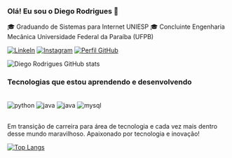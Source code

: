 

### Olá! Eu sou o Diego Rodrigues 👋
🎓 Graduando de Sistemas para Internet UNIESP
🎓 Concluinte Engenharia Mecânica Universidade Federal da Paraíba (UFPB)



[![LinkeIn](https://img.shields.io/badge/LinkedIn-0077B5?style=for-the-badge&logo=linkedin&logoColor=white)](https://www.linkedin.com/in/devdiegobrt/)    [![Instagram](https://img.shields.io/badge/Instagram-E4405F?style=for-the-badge&logo=instagram&logoColor=white)](https://www.instagram.com/diegorodriguesbrt/) [![Perfil GitHub](https://img.shields.io/badge/GitHub-100000?style=for-the-badge&logo=github&logoColor=white)](https://github.com/DiegoRodriguesbrt)


![Diego Rodrigues GitHub stats](https://github-readme-stats.vercel.app/api?username=diegoRodriguesbrt&show_icons=true&theme=dark)



### Tecnologias que estou aprendendo e desenvolvendo

<div style = "display: inline_block">
<br/>
<img align = "center" alt ="python" src = "https://img.shields.io/badge/Python-3776AB?style=for-the-badge&logo=python&logoColor=white">
<img align = "center" alt = "java" src = "https://img.shields.io/badge/Java-ED8B00?style=for-the-badge&logo=java&logoColor=white">
<img align = "center" alt = "java" src = "https://img.shields.io/badge/JavaScript-323330?style=for-the-badge&logo=javascript&logoColor=F7DF1E">
<img align = "center" alt = "mysql" src = "https://img.shields.io/badge/MySQL-00000F?style=for-the-badge&logo=mysql&logoColor=white">
</div><br/>

Em transição de carreira para área de tecnologia e cada vez mais dentro desse mundo maravilhoso. Apaixonado por tecnologia e inovação!

[![Top Langs](https://github-readme-stats.vercel.app/api/top-langs/?username=diegorodriguesbrt&layout=compact)](https://github.com/anuraghazra/github-readme-stats)
